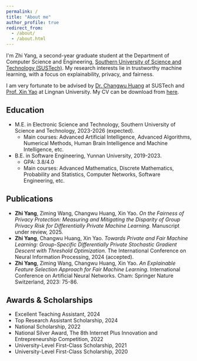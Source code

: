 ```yaml
---
permalink: /
title: "About me"
author_profile: true
redirect_from: 
  - /about/
  - /about.html
---
```

I'm Zhi Yang, a second-year graduate student at the Department of Computer Science and Engineering, [Southern University of Science and Technology (SUSTech)](https://www.sustech.edu.cn/). My research interests lie in trustworthy machine learning, with a focus on explainability, privacy, and fairness.

I am very fortunate to be advised by [Dr. Changwu Huang](https://faculty.sustech.edu.cn/?tagid=huangcw3&iscss=1&snapid=1&orderby=date&go=2) at SUSTech and [Prof. Xin Yao](https://www.ln.edu.hk/cht/po/people/professor-xin-yao) at Lingnan University. My CV can be download from [here](http://ruayz.github.io/files/CV.pdf).

Education
------
- M.E. in Electronic Science and Technology, Southern University of Science and Technology, 2023-2026 (expected).
  - Main courses: Advanced Artificial Intelligence, Advanced Algorithms, Numerical Methods, Human Brain Intelligence and Machine Intelligence, etc.
- B.E. in Software Engineering, Yunnan University, 2019-2023.
  - GPA: 3.8/4.0
  - Main courses: Advanced Mathematics, Discrete Mathematics, Probability and Statistics, Computer Networks, Software Engineering, etc.

Publications
------
- **Zhi Yang**, Ziming Wang, Changwu Huang, Xin Yao. *On the Fairness of Privacy Protection: Measuring and Mitigating the Disparity of Group Privacy Risk for Differentially Private Machine Learning.* Manuscript under review, 2025.
- **Zhi Yang**, Changwu Huang, Xin Yao. *Towards Private and Fair Machine Learning: Group-Specific Differentially Private Stochastic Gradient Descent with Threshold Optimization.* The International Conference on Neural Information Processing, 2024 (accepted).
- **Zhi Yang**, Ziming Wang, Changwu Huang, Xin Yao. *An Explainable Feature Selection Approach for Fair Machine Learning.* International Conference on Artificial Neural Networks. Cham: Springer Nature Switzerland, 2023: 75-86.

Awards & Scholarships
------
- Excellent Teaching Assistant, 2024
- Top Research Assistant Scholarship, 2024
- National Scholarship, 2022
- National Silver Award, The 8th Internet Plus Innovation and Entrepreneurship Competition, 2022
- University-Level First-Class Scholarship, 2021
- University-Level First-Class Scholarship, 2020
